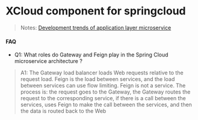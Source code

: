 # XCloud component for springcloud

> Notes: [Development trends of application layer microservice](https://www.cnblogs.com/y3blogs/p/13276504.html)


#### FAQ

- Q1: What roles do Gateway and Feign play in the Spring Cloud microservice architecture ?

> A1: The Gateway load balancer loads Web requests relative to the request load. Feign is the load between services, and the load between services can use flow limiting. Feign is not a service. The process is: the request goes to the Gateway, the Gateway routes the request to the corresponding service, if there is a call between the services, uses Feign to make the call between the services, and then the data is routed back to the Web
